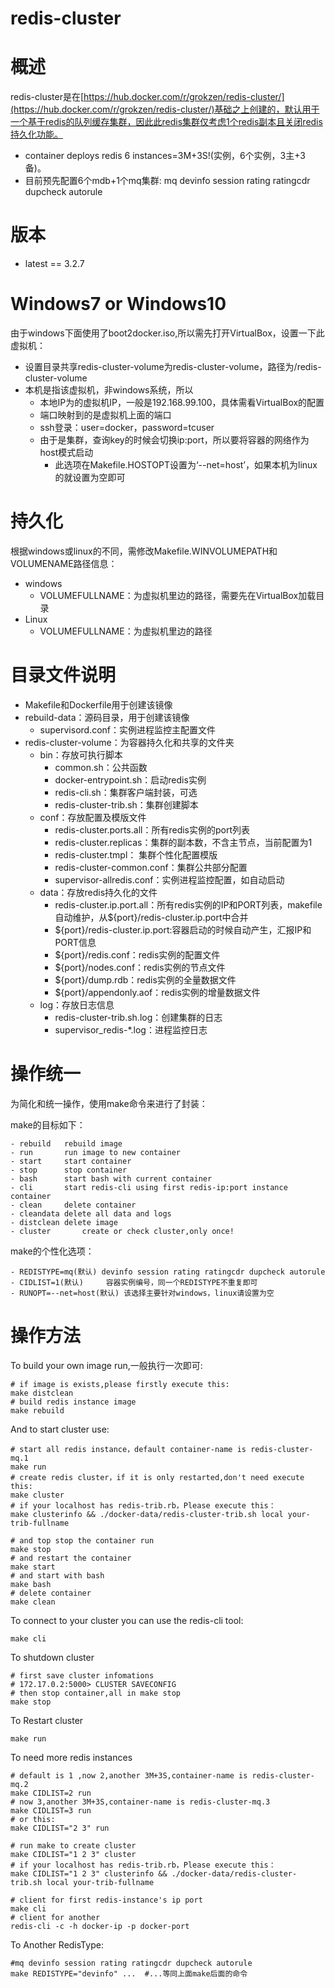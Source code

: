 # redis-cluster

# 概述

 redis-cluster是在[https://hub.docker.com/r/grokzen/redis-cluster/](https://hub.docker.com/r/grokzen/redis-cluster/)基础之上创建的，默认用于一个基于redis的队列缓存集群，因此此redis集群仅考虑1个redis副本且关闭redis持久化功能。

- container deploys redis 6 instances=3M+3S!(实例，6个实例，3主+3备)。
- 目前预先配置6个mdb+1个mq集群: mq devinfo session rating ratingcdr dupcheck autorule


# 版本

- latest == 3.2.7

# Windows7 or Windows10

由于windows下面使用了boot2docker.iso,所以需先打开VirtualBox，设置一下此虚拟机：

- 设置目录共享redis-cluster-volume为redis-cluster-volume，路径为/redis-cluster-volume
- 本机是指该虚拟机，非windows系统，所以
    - 本地IP为的虚拟机IP，一般是192.168.99.100，具体需看VirtualBox的配置
    - 端口映射到的是虚拟机上面的端口
    - ssh登录：user=docker，password=tcuser
    - 由于是集群，查询key的时候会切换ip:port，所以要将容器的网络作为host模式启动
        - 此选项在Makefile.HOSTOPT设置为‘--net=host’，如果本机为linux的就设置为空即可

# 持久化

根据windows或linux的不同，需修改Makefile.WINVOLUMEPATH和VOLUMENAME路径信息：

- windows
    - VOLUMEFULLNAME：为虚拟机里边的路径，需要先在VirtualBox加载目录
- Linux
    - VOLUMEFULLNAME：为虚拟机里边的路径

# 目录文件说明

- Makefile和Dockerfile用于创建该镜像
- rebuild-data：源码目录，用于创建该镜像
  - supervisord.conf：实例进程监控主配置文件
- redis-cluster-volume：为容器持久化和共享的文件夹
  - bin：存放可执行脚本
      - common.sh：公共函数
      - docker-entrypoint.sh：启动redis实例
      - redis-cli.sh：集群客户端封装，可选
      - redis-cluster-trib.sh：集群创建脚本
  - conf：存放配置及模版文件
      - redis-cluster.ports.all：所有redis实例的port列表
      - redis-cluster.replicas：集群的副本数，不含主节点，当前配置为1
      - redis-cluster.tmpl： 集群个性化配置模版
      - redis-cluster-common.conf：集群公共部分配置
      - supervisor-allredis.conf：实例进程监控配置，如自动启动
  - data：存放redis持久化的文件
      - redis-cluster.ip.port.all：所有redis实例的IP和PORT列表，makefile自动维护，从${port}/redis-cluster.ip.port中合并
      - ${port}/redis-cluster.ip.port:容器启动的时候自动产生，汇报IP和PORT信息
      - ${port}/redis.conf：redis实例的配置文件
      - ${port}/nodes.conf：redis实例的节点文件
      - ${port}/dump.rdb：redis实例的全量数据文件
      - ${port}/appendonly.aof：redis实例的增量数据文件
  - log：存放日志信息
      - redis-cluster-trib.sh.log：创建集群的日志
      - supervisor_redis-*.log：进程监控日志

# 操作统一

为简化和统一操作，使用make命令来进行了封装：

make的目标如下：

    - rebuild   rebuild image
    - run       run image to new container
    - start     start container
    - stop      stop container
    - bash      start bash with current container
    - cli       start redis-cli using first redis-ip:port instance container
    - clean     delete container
    - cleandata delete all data and logs
    - distclean delete image
    - cluster   	create or check cluster,only once!

make的个性化选项：

    - REDISTYPE=mq(默认) devinfo session rating ratingcdr dupcheck autorule
    - CIDLIST=1(默认)     容器实例编号，同一个REDISTYPE不重复即可
    - RUNOPT=--net=host(默认) 该选择主要针对windows，linux请设置为空

# 操作方法

To build your own image run,一般执行一次即可:

    # if image is exists,please firstly execute this:
    make distclean 
    # build redis instance image
    make rebuild

And to start cluster use:

    # start all redis instance，default container-name is redis-cluster-mq.1
    make run
    # create redis cluster，if it is only restarted,don't need execute this:
    make cluster
    # if your localhost has redis-trib.rb，Please execute this：
    make clusterinfo && ./docker-data/redis-cluster-trib.sh local your-trib-fullname

    # and top stop the container run
    make stop
    # and restart the container
    make start
    # and start with bash
    make bash
    # delete container
    make clean

To connect to your cluster you can use the redis-cli tool:

    make cli

To shutdown cluster

    # first save cluster infomations
    # 172.17.0.2:5000> CLUSTER SAVECONFIG
    # then stop container,all in make stop
    make stop

To Restart cluster
    
    make run

To need more redis instances

    # default is 1 ,now 2,another 3M+3S,container-name is redis-cluster-mq.2
    make CIDLIST=2 run
    # now 3,another 3M+3S,container-name is redis-cluster-mq.3
    make CIDLIST=3 run
    # or this:
    make CIDLIST="2 3" run
    
    # run make to create cluster
    make CIDLIST="1 2 3" cluster
    # if your localhost has redis-trib.rb，Please execute this：
    make CIDLIST="1 2 3" clusterinfo && ./docker-data/redis-cluster-trib.sh local your-trib-fullname

    # client for first redis-instance's ip port
    make cli
    # client for another
    redis-cli -c -h docker-ip -p docker-port

To Another RedisType:

    #mq devinfo session rating ratingcdr dupcheck autorule
    make REDISTYPE="devinfo" ...  #...等同上面make后面的命令
